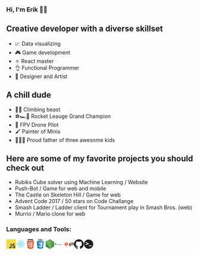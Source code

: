 ### Hi, I'm Erik 🧗‍♂️ ###

## Creative developer with a diverse skillset ##
- 📈 Data visualizing
- 🎮 Game development
- ⚛️ React master
- 👌 Functional Programmer
- 🎨 Designer and Artist

## A chill dude ##
- 🧗‍♂️ Climbing beast
- ⚽🏎️💨 Rocket Leauge Grand Champion
- 🚁 FPV Drone Pilot
- 🖌️ Painter of Minis
- 👦👦👧 Proud father of three awesome kids

## Here are some of my favorite projects you should check out ##
- Rubiks Cube solver using Machine Learning / Website
- Push-Bot / Game for web and mobile
- The Castle on Skeleton Hill / Game for web
- Advent Code 2017 / 50 stars on Code Challange
- Smash Ladder / Ladder client for Tournament play in Smash Bros. (web)
- Murrio / Mario clone for web 

### Languages and Tools:

<img align="left" alt="JavaScript" width="26px" src="https://raw.githubusercontent.com/github/explore/80688e429a7d4ef2fca1e82350fe8e3517d3494d/topics/javascript/javascript.png" />
<img align="left" alt="React" width="26px" src="https://raw.githubusercontent.com/github/explore/80688e429a7d4ef2fca1e82350fe8e3517d3494d/topics/react/react.png" />
<img align="left" alt="HTML5" width="26px" src="https://raw.githubusercontent.com/github/explore/80688e429a7d4ef2fca1e82350fe8e3517d3494d/topics/html/html.png" />
<img align="left" alt="CSS3" width="26px" src="https://raw.githubusercontent.com/github/explore/80688e429a7d4ef2fca1e82350fe8e3517d3494d/topics/css/css.png" />
<img align="left" alt="Node.js" width="26px" src="https://raw.githubusercontent.com/github/explore/80688e429a7d4ef2fca1e82350fe8e3517d3494d/topics/nodejs/nodejs.png" />
<img align="left" alt="MongoDB" width="26px" src="https://raw.githubusercontent.com/github/explore/80688e429a7d4ef2fca1e82350fe8e3517d3494d/topics/mongodb/mongodb.png" />
<img align="left" alt="Git" width="26px" src="https://raw.githubusercontent.com/github/explore/80688e429a7d4ef2fca1e82350fe8e3517d3494d/topics/git/git.png" />
<img align="left" alt="GitHub" width="26px" src="https://raw.githubusercontent.com/github/explore/78df643247d429f6cc873026c0622819ad797942/topics/github/github.png" />
<img align="left" alt="Terminal" width="26px" src="https://raw.githubusercontent.com/github/explore/80688e429a7d4ef2fca1e82350fe8e3517d3494d/topics/terminal/terminal.png" />
